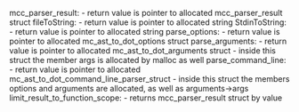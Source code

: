 mcc_parser_result:
	- return value is pointer to allocated mcc_parser_result struct
fileToString:
	- return value is pointer to allocated string
StdinToString:
	- return value is pointer to allocated string
parse_options:
	- return value is pointer to allocated mc_ast_to_dot_options struct
parse_arguments:
	- return value is pointer to allocated mc_ast_to_dot_arguments struct
	- inside this struct the member args is allocated by malloc as well
parse_command_line:
	- return value is pointer to allocated mc_ast_to_dot_command_line_parser_struct
	- inside this struct the members options and arguments are allocated, as well as
	  arguments->args
limit_result_to_function_scope:
	- returns mcc_parser_result struct by value

